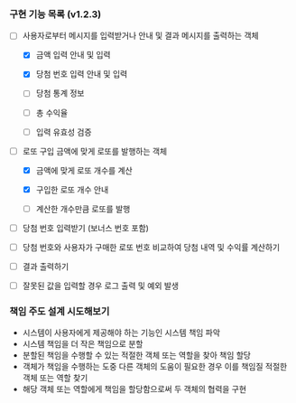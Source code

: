 ### 구현 기능 목록 (v1.2.3)
- [ ] 사용자로부터 메시지를 입력받거나 안내 및 결과 메시지를 출력하는 객체
    - [x] 금액 입력 안내 및 입력
    - [x] 당첨 번호 입력 안내 및 입력
    - [ ] 당첨 통계 정보
    - [ ] 총 수익율
    - [ ] 입력 유효성 검증


- [ ] 로또 구입 금액에 맞게 로또를 발행하는 객체
  - [x] 금액에 맞게 로또 개수를 계산
  - [x] 구입한 로또 개수 안내
  - [ ] 계산한 개수만큼 로또를 발행


- [ ] 당첨 번호 입력받기 (보너스 번호 포함)
- [ ] 당첨 번호와 사용자가 구매한 로또 번호 비교하여 당첨 내역 및 수익률 계산하기
- [ ] 결과 출력하기
- [ ] 잘못된 값을 입력할 경우 로그 출력 및 예외 발생


### 책임 주도 설계 시도해보기
- 시스템이 사용자에게 제공해야 하는 기능인 시스템 책임 파악
- 시스템 책임을 더 작은 책임으로 분할
- 분할된 책임을 수행할 수 있는 적절한 객체 또는 역할을 찾아 책임 할당
- 객체가 책임을 수행하는 도중 다른 객체의 도움이 필요한 경우 이를 책임질 적절한 객체 또는 역할 찾기
- 해당 객체 또는 역할에게 책임을 할당함으로써 두 객체의 협력을 구현